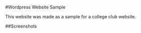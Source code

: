 #Wordpress Website Sample

This website was made as a sample for a college club website.

##Screenshots